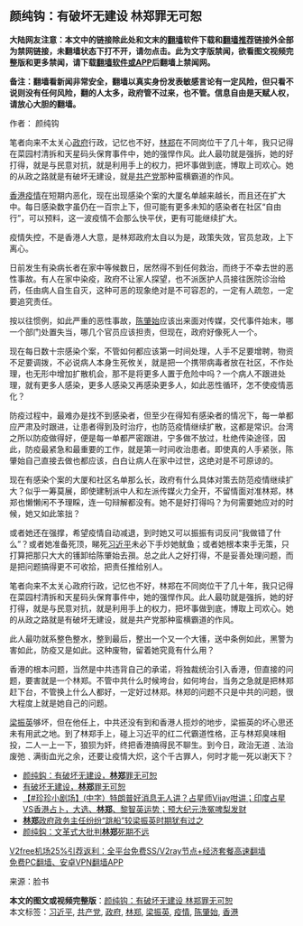  <h2>颜纯钩：有破坏无建设 林郑罪无可恕</h2> <p class="notice"><b>大陆网友注意：本文中的链接除此处和文末的<a href="https://github.com/bannedbook/fanqiang" >翻墙</a>软件下载和<a href="https://github.com/killgcd/justmysocks/blob/master/README.md">翻墙推荐</a>链接外全部为禁网链接，未翻墙状态下打不开，请勿点击。此为文字版禁闻，欲看图文视频完整版和更多禁闻，请下载<a href="https://github.com/bannedbook/fanqiang">翻墙软件或APP</a>后翻墙上禁闻网。</p><p>备注：翻墙看新闻非常安全，翻墙以真实身份发表敏感言论有一定风险，但只看不说则没有任何风险，翻的人太多，政府管不过来，也不管。信息自由是天赋人权，请放心大胆的翻墙。</b></p>  <div class="entry"> <p>作者： 颜纯钩</p> <p id="summary">笔者向来不太关心<a href="https://www.bannedbook.org/bnews/tag/%e6%94%bf%e5%ba%9c/" class="st_tag internal_tag" rel="tag" title="标签 政府 下的日志">政府</a>行政，记忆也不好，<a href="https://www.bannedbook.org/bnews/tag/%E6%9E%97%E9%83%91/" class="st_tag internal_tag" rel="tag" title="标签 林郑 下的日志">林郑</a>在不同岗位干了几十年，我只记得在菜园村清拆和天星码头保育事件中，她的强悍作风。此人最叻就是强拆，她的好打得，就是与民意对抗，就是利用手上的权力，把坏事做到底，博取上司欢心。她的从政之路就是有破坏无建设，就是<a href="https://www.bannedbook.org/bnews/tag/%e5%85%b1%e4%ba%a7%e5%85%9a/" class="st_tag internal_tag" rel="tag" title="标签 共产党 下的日志">共产党</a>那种蛮横霸道的作风。</p> <p id="conimg"><a href="https://www.bannedbook.org/bnews/tag/%e9%a6%99%e6%b8%af/" class="st_tag internal_tag" rel="tag" title="标签 香港 下的日志">香港</a><a href="https://www.bannedbook.org/bnews/tag/%E7%96%AB%E6%83%85/" class="st_tag internal_tag" rel="tag" title="标签 疫情 下的日志">疫情</a>在短期内恶化，现在出现感染个案的大厦名单越来越长，而且还在扩大中。每日感染数字虽仍在一百宗上下，但可能有更多未知的感染者在社区“自由行”，可以预料，这一波疫情不会那么快平伏，更有可能继续扩大。</p>  <p>疫情失控，不是香港人大意，是林郑政府太自以为是，政策失效，官员怠政，上下离心。</p> <p>日前发生有染病长者在家中等候数日，居然得不到任何救治，而终于不幸去世的恶性事故。有人在家中染疫，政府不让家人探望，也不派医护人员接往医院诊治给药，任由病人自生自灭，这种可恶的现象绝对是不可容忍的，一定有人疏忽，一定要追究责任。</p> <p>按以往惯例，如此严重的恶性事故，<a href="https://www.bannedbook.org/bnews/tag/%E9%99%88%E8%82%87%E5%A7%8B/" class="st_tag internal_tag" rel="tag" title="标签 陈肇始 下的日志">陈肇始</a>应该出来面对传媒，交代事件始末，哪一个部门处置失当，哪几个官员应该担责，但现在，政府好像死人一个。</p>  <p>现在每日数十宗感染个案，不管如何都应该第一时间处理，人手不足要增聘，物资不足要调拨，不必说病人本身生死攸关，就是把一个携带病毒者放在社区，不作处理，也无形中增加扩散机会，那不是将更多人置于危险中吗？一个病人不跟进处理，就有更多人感染，更多人感染又再感染更多人，如此恶性循环，怎不使疫情恶化？</p> <p>防疫过程中，最难办是找不到感染者，但至少在得知有感染者的情况下，每一单都应严肃及时跟进，让患者得到及时治疗，也防范疫情继续扩散，这都是常识。台湾之所以防疫做得好，便是每一单都严密跟进，宁多做不放过，杜绝传染途径，因此，防疫最紧急和最重要的工作，就是第一时间收治患者。即使真的人手紧张，陈肇始自己直接去做也都应该，白白让病人在家中过世，这绝对是不可原谅的。</p> <p>现在有感染个案的大厦和社区名单那么长，政府有什么具体对策去防范疫情继续扩大？似乎一筹莫展，即使建制派中人和左派传媒火力全开，不留情面对准林郑，林郑也懒懒闲不予理睬，连一句辩解都没有。她不是好打得吗？为何需要她应对的时候，她又如此笨拙？</p>  <p>或者她还在强撑，希望疫情自动减退，到时她又可以振振有词反问“我做错了什么”？或者她准备死顶，睇死<a href="https://www.bannedbook.org/bnews/tag/%e4%b9%a0%e8%bf%91%e5%b9%b3/" class="st_tag internal_tag" rel="tag" title="标签 习近平 下的日志">习近平</a>未必下手炒她鱿鱼；或者她根本束手无策，只打算把那只大大的镬卸给陈肇始去孭。总之此人之好打得，不是妥善处理问题，而是把问题搞得更不可收拾，把责任推给别人。</p> <p>笔者向来不太关心政府行政，记忆也不好，林郑在不同岗位干了几十年，我只记得在菜园村清拆和天星码头保育事件中，她的强悍作风。此人最叻就是强拆，她的好打得，就是与民意对抗，就是利用手上的权力，把坏事做到底，博取上司欢心。她的从政之路就是有破坏无建设，就是共产党那种蛮横霸道的作风。</p> <p>此人最叻就系整色整水，整到最后，整出一个又一个大镬，送中条例如此，黑警为害如此，防疫又是如此。这种废物，留着她究竟有什么用？</p>  <p>香港的根本问题，当然是中共违背自己的承诺，将独裁统治引入香港，但直接的问题，要害就是一个林郑。不管中共什么时候垮台，如何垮台，当务之急就是把林郑赶下台，不管换上什么人都好，一定好过林郑。林郑的问题不只是中共的问题，很大程度上就是她自己的问题。</p> <p><a href="https://www.bannedbook.org/bnews/tag/%e6%a2%81%e6%8c%af%e8%8b%b1/" class="st_tag internal_tag" rel="tag" title="标签 梁振英 下的日志">梁振英</a>够坏，但在他任上，中共还没有到和香港人揽炒的地步，梁振英的坏心思还未有用武之地。到了林郑手上，碰上习近平的红二代霸道性格，正与林郑臭味相投，二人一上一下，狼狈为奸，终把香港搞得民不聊生。到今日，政治无道﹑法治废弛﹑满街血光之余，还要让疫情大炽，这个千古罪人，何时才能一死以谢天下？</p> <ul class='op-related-articles' title='相关阅读'> <li><a href='https://www.bannedbook.org/bnews/baitai/20201222/1452483.html' target='_blank'>颜纯鈎：有破坏无建设，<b>林郑</b>罪无可恕</a></li> <li><a href='https://www.bannedbook.org/bnews/ssgc/20201221/1452334.html' target='_blank'>有破坏无建设，<b>林郑</b>罪无可恕</a></li> <li><a href='https://www.bannedbook.org/bnews/bannedvideo/20201220/1451740.html' target='_blank'>【#珍珍小剧场】(中字）特朗普好消息无人讲？占星师Vijay咁讲；印度占星VS香港占卜，大选、<b>林郑</b>、黎智英运势；预大纪元洗冤啤梨发财</a></li> <li><a href='https://www.bannedbook.org/bnews/cnnews/hknews/20201220/1451599.html' target='_blank'><b>林郑</b>政府政务主任纷纷“跳船”较梁振英时期犹有过之</a></li> <li><a href='https://www.bannedbook.org/bnews/baitai/20201220/1451596.html' target='_blank'>颜纯鈎：文革式大批判<b>林郑</b>死期不远</a></li> </ul> <p class="texttj"> <a href="https://github.com/bannedbook/fanqiang/wiki/V2ray%E6%9C%BA%E5%9C%BA" target="_blank">V2free机场25%引荐返利：全平台免费SS/V2ray节点+经济套餐高速翻墙</a><br/> <a href="https://github.com/bannedbook/fanqiang/wiki/%E7%A6%81%E9%97%BB%E7%BD%91%E5%AE%89%E5%8D%93%E7%BF%BB%E5%A2%99%E6%96%B0%E9%97%BBAPP" target="_blank">免费PC翻墙、安卓VPN翻墙APP</a></p><p> 来源：脸书 </p><a name='sharetosocial'></a>       <div><b>本文的图文或视频完整版</b>：<a href='https://www.bannedbook.org/bnews/comments/20201222/1452661.html'>颜纯钩：有破坏无建设 林郑罪无可恕</a></div>  </div><!--END ENTRY--> <div class="postfooter"> <div>本文标签：<a href="https://www.bannedbook.org/bnews/tag/%e4%b9%a0%e8%bf%91%e5%b9%b3/" rel="tag">习近平</a>, <a href="https://www.bannedbook.org/bnews/tag/%e5%85%b1%e4%ba%a7%e5%85%9a/" rel="tag">共产党</a>, <a href="https://www.bannedbook.org/bnews/tag/%e6%94%bf%e5%ba%9c/" rel="tag">政府</a>, <a href="https://www.bannedbook.org/bnews/tag/%E6%9E%97%E9%83%91/" rel="tag">林郑</a>, <a href="https://www.bannedbook.org/bnews/tag/%e6%a2%81%e6%8c%af%e8%8b%b1/" rel="tag">梁振英</a>, <a href="https://www.bannedbook.org/bnews/tag/%E7%96%AB%E6%83%85/" rel="tag">疫情</a>, <a href="https://www.bannedbook.org/bnews/tag/%E9%99%88%E8%82%87%E5%A7%8B/" rel="tag">陈肇始</a>, <a href="https://www.bannedbook.org/bnews/tag/%e9%a6%99%e6%b8%af/" rel="tag">香港</a></div>  </div><!--END POSTFOOTER--> 